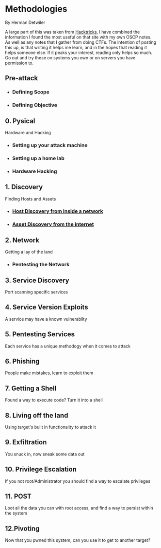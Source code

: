 # Methodologies
By Herman Detwiler

A large part of this was taken from [Hacktricks](https://book.hacktricks.xyz/welcome/readme), I have combined the information I found the most useful on that site with my own OSCP notes. As well as any notes that I gather from doing CTFs. The intention of posting this up, is that writing it helps me learn, and in the hopes that reading it helps someone else. If it peaks your interest, reading only helps so much. Go out and try these on systems you own or on servers you have permission to.

## Pre-attack

+ ### Defining Scope

+ ### Defining Objective

## 0. Pysical
Hardware and Hacking
	
+ ### Setting up your attack machine

+ ### Setting up a home lab

+ ### Hardware Hacking

## 1. Discovery
Finding Hosts and Assets
	
+ ### [Host Discovery from inside a network](/Methodology/Network/README.md#network-hacking)

+ ### [Asset Discovery from the internet](/Methodology/External/README.md#external-recon)

## 2. Network
Getting a lay of the land

+ ### Pentesting the Network

## 3. Service Discovery
Port scanning specific services


## 4. Service Version Exploits
A service may have a known vulnerabilty

## 5. Pentesting Services
Each service has a unique methodogy when it comes to attack

## 6. Phishing
People make mistakes, learn to exploit them

## 7. Getting a Shell
Found a way to execute code? Turn it into a shell

## 8. Living off the land
Using target's built in functionality to attack it

## 9. Exfiltration
You snuck in, now sneak some data out

## 10. Privilege Escalation
If you not root/Administrator you should find a way to escalate privileges

## 11. POST
Loot all the data you can with root access, and find a way to persist within the system

## 12.Pivoting
Now that you pwned this system, can you use it to get to another target?
